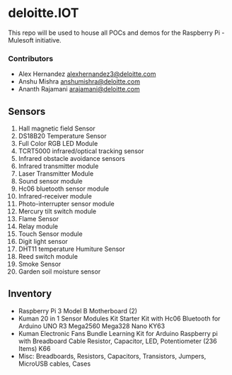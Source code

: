# deloitte.IOT
This repo will be used to house all POCs and demos for the Raspberry Pi - Mulesoft initiative. 

###  Contributors
* Alex Hernandez <alexhernandez3@deloitte.com>
* Anshu Mishra <anshumishra@deloitte.com>
* Ananth Rajamani <arajamani@deloitte.com>

## Sensors
1. Hall magnetic field Sensor
2. DS18B20 Temperature Sensor 
3. Full Color RGB LED Module 
4. TCRT5000 infrared/optical tracking sensor 
5. Infrared obstacle avoidance sensors 
6. Infrared transmitter module
7. Laser Transmitter Module 
8. Sound sensor module
9. Hc06 bluetooth sensor module 
10. Infrared-receiver module 
11. Photo-interrupter sensor module 
12. Mercury tilt switch module 
13. Flame Sensor 
14. Relay module 
15. Touch Sensor module 
16. Digit light sensor 
17. DHT11 temperature Humiture Sensor 
18. Reed switch module 
19. Smoke Sensor
20. Garden soil moisture sensor

## Inventory
* Raspberry Pi 3 Model B Motherboard (2)
* Kuman 20 in 1 Sensor Modules Kit Starter Kit with Hc06 Bluetooth for Arduino
UNO R3 Mega2560 Mega328 Nano KY63
* Kuman Electronic Fans Bundle Learning Kit for Arduino Raspberry pi with
Breadboard Cable Resistor, Capacitor, LED, Potentiometer (236 Items) K66
* Misc: Breadboards, Resistors, Capacitors, Transistors, Jumpers, MicroUSB cables, Cases

